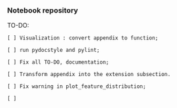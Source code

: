 ### Notebook repository

TO-DO:

    [ ] Visualization : convert appendix to function;

    [ ] run pydocstyle and pylint;

    [ ] Fix all TO-DO, documentation;
    
    [ ] Transform appendix into the extension subsection.
    
    [ ] Fix warning in plot_feature_distribution;
    
    [ ] 